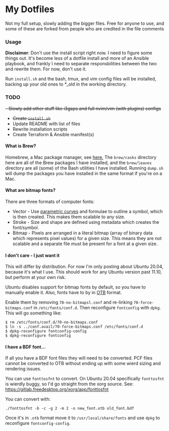 # My Dotfiles
Not my full setup, slowly adding the bigger files. Free for anyone to use, and some of these are forked from people who are credited in the file comments

### Usage

**Disclaimer**:
Don't use the install script right now. I need to figure some things out. It's become less of a dotfile install and more of an Ansible playbook, and frankly I need to separate responsbilities between the two and rewrite them. For now, don't use it.

Run `install.sh` and the bash, tmux, and vim config files will be installed, backing up your old ones to *_old in the working directory.

### TODO
~~- Slowly add other stuff like i3gaps and full nvim/vim (with plugins) configs~~
- ~~Create `install.sh`~~
- Update README with list of files
- Rewrite installation scripts
- Create Terraform & Ansible manifest(s)

#### What is Brew?
Homebrew, a Mac package manager, see [here.](https://brew.sh/ "Homebrew website") The `brew/casks` directory here are all of the Brew packages I have installed, and the `brew/leaves` directory are all (some) of the Bash utilities I have installed. Running `dump.sh` will dump the packages you have installed in the same format if you're on a Mac.

#### What are bitmap fonts?
There are three formats of computer fonts: 
- Vector - Use [parametric curves](https://en.wikipedia.org/wiki/B%C3%A9zier_curve) and formulae to outline a symbol, which is then created. This makes them scalable to any size.
- Stroke - Size and shape are defined using metadata which creates the font/symbol.
- Bitmap - Pixels are arranged in a literal bitmap (array of binary data which represents pixel values) for a given size. This means they are not scalable and a separate file must be present for a font at a given size.

#### I don't care - I just want it
This will differ by distribution. For now I'm only posting about Ubuntu 20.04, because it's what I use. This should work for any Ubuntu version past 11.10, but perform at your own risk.

Ubuntu disables support for bitmap fonts by default, so you have to manually enable it. Also, fonts have to by in [OTB](https://en.wikipedia.org/wiki/OpenType) format.

Enable them by removing `70-no-bitmapsl.conf` and re-linking `70-force-bitmaps.conf` in `/etc/fonts/conf.d`. Then reconfigure `fontconfig` with `dpkg`. This will go something like:

```
$ rm /etc/fonts/conf.d/70-no-bitmaps.conf
$ ln -s ../conf.avail/70-force-bitmaps.conf /etc/fonts/conf.d
$ dpkg-reconfigure fontconfig-config
$ dpkg-reconfigure fontconfig
```

#### I have a BDF font...
If all you have a BDF font files they will need to be converted. PCF files cannot be converted to OTB without ending up with some wierd sizing and rendering issues.

You can use `fonttosfnt` to convert. On Ubuntu 20.04 specifically `fonttosfnt` is wierdly buggy, so I'd go straight from the xorg source. See: https://gitlab.freedesktop.org/xorg/app/fonttosfnt

You can convert with:

```
./fonttosfnt -b -c -g 2 -m 2 -o new_font.otb old_font.bdf
```
Once it's in `.otb` format move it to `/usr/local/share/fonts` and use `dpkg` to reconfigure `fontconfig-config`.
